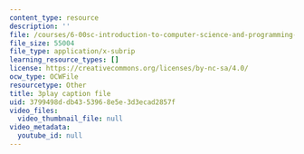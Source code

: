 ```yaml
---
content_type: resource
description: ''
file: /courses/6-00sc-introduction-to-computer-science-and-programming-spring-2011/3799498ddb4353968e5e3d3ecad2857f_Q148jV9ljPM.vtt
file_size: 55004
file_type: application/x-subrip
learning_resource_types: []
license: https://creativecommons.org/licenses/by-nc-sa/4.0/
ocw_type: OCWFile
resourcetype: Other
title: 3play caption file
uid: 3799498d-db43-5396-8e5e-3d3ecad2857f
video_files:
  video_thumbnail_file: null
video_metadata:
  youtube_id: null
---
```

